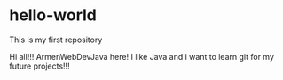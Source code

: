 # hello-world
This is my first repository

Hi all!!!
ArmenWebDevJava here! I like Java and  i want to learn git for my future projects!!!
